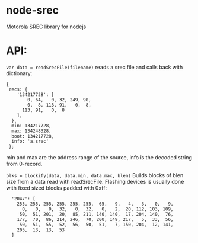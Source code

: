 # node-srec
Motorola SREC library for nodejs


# API:

```var data = readSrecFile(filename)```
reads a srec file and calls back with dictionary:
```
{
 recs: {
    '134217728': [
        0, 64,   0, 32, 249, 90,
        0,  8, 113, 91,   0,  8,
      113, 91,   0,  8
    ],
  },
  min: 134217728,
  max: 134248328,
  boot: 134217728,
  info: 'a.srec'
 };
 ```
 min and max are the address range of the source, info is the decoded string from 0-record.

```blks = blockify(data, data.min, data.max, blen)```
Builds blocks of blen size from a data read with readSrecFile.
Flashing devices is usually done with fixed sized blocks padded with 0xff:
```
  '2047': [
    255, 255, 255, 255, 255, 255,  65,   9,   4,   3,   0,   9,
      0,   0,   0,  32,   0,  32,   0,   2,  20, 112, 103, 109,
     50,  51, 201,  20,  85, 211, 140, 140,  17, 204, 140,  76,
    177,  70,  86, 214, 246,  70, 200, 149, 217,   5,  33,  56,
     50,  51,  55,  52,  56,  50,  51,   7, 150, 204,  12, 141,
    205,  13,  13,  53
  ]
 ```